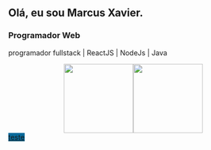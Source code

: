 ## Olá, eu sou Marcus Xavier.
### Programador Web
programador fullstack | ReactJS | NodeJs | Java
<div style="width:100%;display:flex;justify-content:center;">
  <img height=140 src="https://github-readme-stats.vercel.app/api?username=vyinie&show_icons=true&theme=github_dark_dimmed" />
  <img height=140 src="https://github-readme-stats.vercel.app/api/top-langs?username=vyinie&layout=compact&langs_count=8&card_width=320&theme=github_dark_dimmed" />
</div>
<div style="dsiplay:flex;gap:8px;">
  <a style="background-color:rgb(8,107,156);p:10px;" target="_blank" href="https://www.youtube.com">teste</a>
</div>
